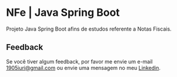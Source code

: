 # NFe | Java Spring Boot

Projeto Java Spring Boot afins de estudos referente a Notas Fiscais.


## Feedback

Se você tiver algum feedback, por favor me envie um e-mail 1905iuri@gmail.com ou envie uma mensagem no meu [Linkedin](https://www.linkedin.com/in/iuricontarelli/).

